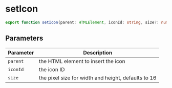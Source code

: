 # setIcon

```ts
export function setIcon(parent: HTMLElement, iconId: string, size?: number): void;
```

## Parameters

| Parameter | Description |
|-----------|-------------|
| `parent` | the HTML element to insert the icon |
| `iconId` | the icon ID |
| `size` | the pixel size for width and height, defaults to 16 |
